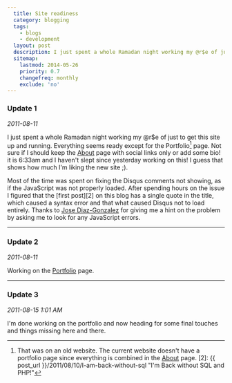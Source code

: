 ```yaml
---
  title: Site readiness
  category: blogging
  tags:
    - blogs
    - development
  layout: post
  description: I just spent a whole Ramadan night working my @r$e of just to get this site up and running. Everything seems ready except for the <s>**Portfolio** page</s>(That was my old Octopress-based site). Not sure if I should keep the **About** page with social links only or add some bio! it is 6:33am and I haven't slept since yesterday working on this! I guess that shows how much I'm liking the new site ;).
  sitemap:
    lastmod: 2014-05-26
    priority: 0.7
    changefreq: monthly
    exclude: 'no'
---
```

### Update 1 ###
_2011-08-11_

I just spent a whole Ramadan night working my @r$e of just to get this site up and running. Everything seems ready except for the Portfolio[^1] page. Not sure if I should keep the [About](/about/) page with social links only or add some bio! it is 6:33am and I haven't slept since yesterday working on this! I guess that shows how much I'm liking the new site ;).

Most of the time was spent on fixing the Disqus comments not showing, as if the JavaScript was not properly loaded. After spending hours on the issue I figured that the [first post][2] on this blog has a single quote in the title, which caused a syntax error and that what caused Disqus not to load entirely. Thanks to [Jose Diaz-Gonzalez](https://github.com/josegonzalez) for giving me a hint on the problem by asking me to look for any JavaScript errors.

***

### Update 2 ###
_2011-08-11_

Working on the [Portfolio](/portfolio/) page.

***

### Update 3 ###
_2011-08-15 1:01 AM_

I'm done working on the portfolio and now heading for some final touches and things missing here and there.

[^1]: That was on an old website. The current website doesn't have a portfolio page since everything is combined in the [About](/about/) page.
[2]: {{ post_url }}/2011/08/10/I-am-back-without-sql "I'm Back without SQL and PHP!"
